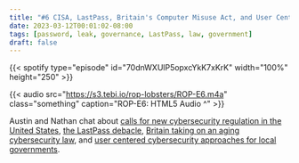 ```yaml
---
title: "#6 CISA, LastPass, Britain's Computer Misuse Act, and User Centered Security Practices for Local Government"
date: 2023-03-12T00:01:02-08:00
tags: [password, leak, governance, LastPass, law, government]
draft: false
---
```


{{< spotify type="episode" id="70dnWXUlP5opxcYkK7xKrK" width="100%" height="250" >}}

{{< audio src="https://s3.tebi.io/rop-lobsters/ROP-E6.m4a" class="something" caption="ROP-E6: HTML5 Audio ^" >}}

Austin and Nathan chat about [calls for new cybersecurity regulation in the United States](https://www.washingtonpost.com/politics/2023/02/28/make-companies-liable-software-insecurity-top-cybersecurity-official-says/), [the LastPass debacle](https://www.axios.com/2023/03/01/lastpass-ceo-security-breaches-blog-post), [Britain taking on an aging cybersecurity law](https://www.govinfosecurity.com/computer-crime-britain-plans-to-overhaul-32-year-old-law-a-21229), and [user centered cybersecurity approaches for local governments](https://www.openaccessgovernment.org/user-centred-cyber-security-local-government/153869/).
